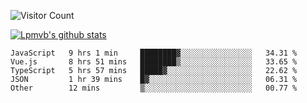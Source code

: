 ![Visitor Count](https://profile-counter.glitch.me/Lpmvb/count.svg)

[![Lpmvb's github stats](https://github-readme-stats.vercel.app/api?username=lpmvb&show_icons=true&title_color=fff&icon_color=79ff97&text_color=9f9f9f&bg_color=151515)](https://github.com/anuraghazra/github-readme-stats)

<!--
Here are some ideas to get you started:

- 🔭 I’m currently working on ...
- 🌱 I’m currently learning ...
- 👯 I’m looking to collaborate on ...
- 🤔 I’m looking for help with ...
- 💬 Ask me about ...
- 📫 How to reach me: ...
- 😄 Pronouns: ...
- ⚡ Fun fact: ...
-->

<!--START_SECTION:waka-->

```text
JavaScript   9 hrs 1 min     ████████▓░░░░░░░░░░░░░░░░   34.31 %
Vue.js       8 hrs 51 mins   ████████▒░░░░░░░░░░░░░░░░   33.65 %
TypeScript   5 hrs 57 mins   █████▓░░░░░░░░░░░░░░░░░░░   22.62 %
JSON         1 hr 39 mins    █▓░░░░░░░░░░░░░░░░░░░░░░░   06.31 %
Other        12 mins         ▒░░░░░░░░░░░░░░░░░░░░░░░░   00.77 %
```

<!--END_SECTION:waka-->

